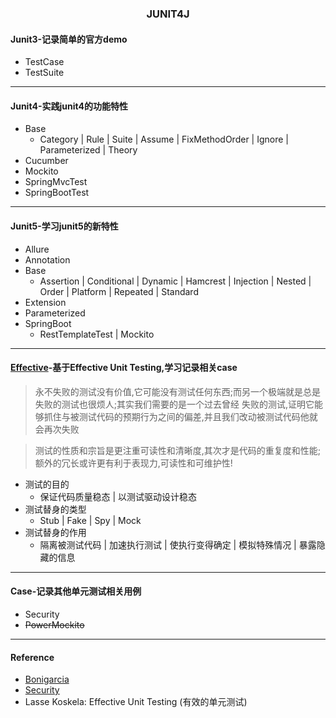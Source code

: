 <h3 align=center>JUNIT4J</h3> 

#### Junit3-记录简单的官方demo
- TestCase
- TestSuite
---


#### Junit4-实践junit4的功能特性
- Base
  - Category | Rule | Suite | Assume | FixMethodOrder | Ignore | Parameterized | Theory
- Cucumber
- Mockito
- SpringMvcTest
- SpringBootTest
---


#### Junit5-学习junit5的新特性
- Allure
- Annotation
- Base
  - Assertion | Conditional | Dynamic | Hamcrest | Injection | Nested | Order | Platform | Repeated | Standard
- Extension
- Parameterized
- SpringBoot
  - RestTemplateTest | Mockito
---


#### [Effective](https://github.com/xlaser4j/junit4j/tree/master/junit-effective)-基于Effective Unit Testing,学习记录相关case
> 永不失败的测试没有价值,它可能没有测试任何东西;而另一个极端就是总是失败的测试也很烦人;其实我们需要的是一个过去曾经
失败的测试,证明它能够抓住与被测试代码的预期行为之间的偏差,并且我们改动被测试代码他就会再次失败

>测试的性质和宗旨是更注重可读性和清晰度,其次才是代码的重复度和性能;额外的冗长或许更有利于表现力,可读性和可维护性!

- 测试的目的
  - 保证代码质量稳态 | 以测试驱动设计稳态
- 测试替身的类型
  - Stub | Fake | Spy | Mock
- 测试替身的作用
  - 隔离被测试代码 | 加速执行测试 | 使执行变得确定 | 模拟特殊情况 | 暴露隐藏的信息
---

#### Case-记录其他单元测试相关用例
- Security
- ~~PowerMockito~~
---


#### Reference

* [Bonigarcia](https://github.com/bonigarcia/mastering-junit5)
* [Security](https://docs.spring.io/spring-security/site/docs/5.0.x/reference/html/test-method.html)
* Lasse Koskela: Effective Unit Testing (有效的单元测试)
         